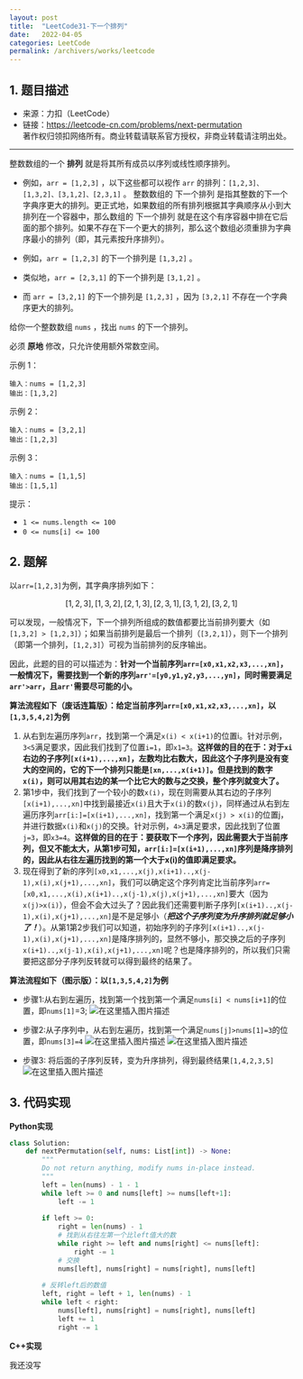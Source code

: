 ```yaml
---
layout: post
title:  "LeetCode31-下一个排列"
date:   2022-04-05
categories: LeetCode
permalink: /archivers/works/leetcode
---
```


## 1. 题目描述
+ 来源：力扣（LeetCode）
+ 链接：https://leetcode-cn.com/problems/next-permutation \
著作权归领扣网络所有。商业转载请联系官方授权，非商业转载请注明出处。
___
整数数组的一个 __排列__  就是将其所有成员以序列或线性顺序排列。

+ 例如，`arr = [1,2,3]` ，以下这些都可以视作 `arr` 的排列：`[1,2,3]、[1,3,2]、[3,1,2]、[2,3,1]` 。
整数数组的 下一个排列 是指其整数的下一个字典序更大的排列。更正式地，如果数组的所有排列根据其字典顺序从小到大排列在一个容器中，那么数组的 下一个排列 就是在这个有序容器中排在它后面的那个排列。如果不存在下一个更大的排列，那么这个数组必须重排为字典序最小的排列（即，其元素按升序排列）。

+ 例如，`arr = [1,2,3]` 的下一个排列是 `[1,3,2]` 。
+ 类似地，`arr = [2,3,1]` 的下一个排列是 `[3,1,2]` 。
+ 而 `arr = [3,2,1]` 的下一个排列是 `[1,2,3]` ，因为 `[3,2,1]` 不存在一个字典序更大的排列。

给你一个整数数组 `nums` ，找出 `nums` 的下一个排列。

必须 __原地__ 修改，只允许使用额外常数空间。

示例 1：
```
输入：nums = [1,2,3]
输出：[1,3,2]
```

示例 2：
```
输入：nums = [3,2,1]
输出：[1,2,3]
```

示例 3：
```
输入：nums = [1,1,5]
输出：[1,5,1]
```
 
提示：
+ `1 <= nums.length <= 100`
+ `0 <= nums[i] <= 100`

## 2. 题解
以`arr=[1,2,3]`为例，其字典序排列如下：
```math
[1,2,3], [1,3,2],[2,1,3],[2,3,1],[3,1,2],[3,2,1]
```
可以发现，一般情况下，下一个排列所组成的数值都要比当前排列要大（如`[1,3,2] > [1,2,3]`）；如果当前排列是最后一个排列（`[3,2,1]`），则下一个排列（即第一个排列，`[1,2,3]`）可视为当前排列的反序输出。

因此，此题的目的可以描述为：__针对一个当前序列`arr=[x0,x1,x2,x3,...,xn]`，一般情况下，需要找到一个新的序列`arr'=[y0,y1,y2,y3,...,yn]`，同时需要满足`arr'>arr`，且`arr'`需要尽可能的小。__

__算法流程如下（废话连篇版）：给定当前序列`arr=[x0,x1,x2,x3,...,xn]`，以`[1,3,5,4,2]`为例__

1. 从右到左遍历序列`arr`，找到第一个满足`x(i) < x(i+1)`的位置i。针对示例，`3<5`满足要求，因此我们找到了位置`i=1`，即`x1=3`。__这样做的目的在于：对于`xi`右边的子序列`[x(i+1),...,xn]`，左数均比右数大，因此这个子序列是没有变大的空间的，它的下一个排列只能是`[xn,...,x(i+1)]`。但是找到的数字`x(i)`，则可以用其右边的某一个比它大的数与之交换，整个序列就变大了。__
2. 第1步中，我们找到了一个较小的数`x(i)`，现在则需要从其右边的子序列`[x(i+1),...,xn]`中找到最接近`x(i)`且大于`x(i)`的数`x(j)`，同样通过从右到左遍历序列`arr[i:]=[x(i+1),...,xn]`，找到第一个满足`x(j) > x(i)`的位置j，并进行数据`x(i)`和`x(j)`的交换。针对示例，`4>3`满足要求，因此找到了位置`j=3`，即`x3=4`。__这样做的目的在于：要获取下一个序列，因此需要大于当前序列，但又不能太大，从第1步可知，`arr[i:]=[x(i+1),...,xn]`序列是降序排列的，因此从右往左遍历找到的第一个大于x(i)的值即满足要求。__
3. 现在得到了新的序列`[x0,x1,...,x(j),x(i+1)..,x(j-1),x(i),x(j+1),...,xn]`，我们可以确定这个序列肯定比当前序列`arr=[x0,x1,...,x(i),x(i+1)..,x(j-1),x(j),x(j+1),...,xn]`要大（因为`x(j)>x(i)`），但会不会大过头了？因此我们还需要判断子序列`[x(i+1)..,x(j-1),x(i),x(j+1),...,xn]`是不是足够小（_**把这个子序列变为升序排列就足够小了！**_）。从第1第2步我们可以知道，初始序列的子序列`[x(i+1)..,x(j-1),x(i),x(j+1),...,xn]`是降序排列的，显然不够小，那交换之后的子序列`x(i+1)..,x(j-1),x(i),x(j+1),...,xn]`呢？也是降序排列的，所以我们只需要把这部分子序列反转就可以得到最终的结果了。

__算法流程如下（图示版）：以`[1,3,5,4,2]`为例__

+ 步骤1:从右到左遍历，找到第一个找到第一个满足`nums[i] < nums[i+1]`的位置，即`nums[1]`=3;
![在这里插入图片描述](https://img-blog.csdnimg.cn/61444fc14b6c418682668e5c4185c133.png?x-oss-process=image/watermark,type_d3F5LXplbmhlaQ,shadow_50,text_Q1NETiBAQ3VyeWE=,size_20,color_FFFFFF,t_70,g_se,x_16)


+ 步骤2:从子序列中，从右到左遍历，找到第一个满足`nums[j]>nums[1]=3`的位置，即`nums[3]=4`
![在这里插入图片描述](https://img-blog.csdnimg.cn/4f151021fd97445997973d9102b0ab10.png?x-oss-process=image/watermark,type_d3F5LXplbmhlaQ,shadow_50,text_Q1NETiBAQ3VyeWE=,size_20,color_FFFFFF,t_70,g_se,x_16)
![在这里插入图片描述](https://img-blog.csdnimg.cn/da34b3815a8a4783adfc234134aad288.png?x-oss-process=image/watermark,type_d3F5LXplbmhlaQ,shadow_50,text_Q1NETiBAQ3VyeWE=,size_20,color_FFFFFF,t_70,g_se,x_16)
+ 步骤3: 将后面的子序列反转，变为升序排列，得到最终结果`[1,4,2,3,5]`
![在这里插入图片描述](https://img-blog.csdnimg.cn/f5e5ace8d82846acaaee0104320f3c00.png?x-oss-process=image/watermark,type_d3F5LXplbmhlaQ,shadow_50,text_Q1NETiBAQ3VyeWE=,size_20,color_FFFFFF,t_70,g_se,x_16)
## 3. 代码实现
__Python实现__
```python
class Solution:
    def nextPermutation(self, nums: List[int]) -> None:
        """
        Do not return anything, modify nums in-place instead.
        """
        left = len(nums) - 1 - 1
        while left >= 0 and nums[left] >= nums[left+1]:
            left -= 1
            
        if left >= 0:
            right = len(nums) - 1
            # 找到从右往左第一个比left值大的数
            while right >= left and nums[right] <= nums[left]:
                right -= 1
            # 交换
            nums[left], nums[right] = nums[right], nums[left]
        
        # 反转left后的数值
        left, right = left + 1, len(nums) - 1
        while left < right:
            nums[left], nums[right] = nums[right], nums[left]
            left += 1
            right -= 1
```
__C++实现__

我还没写